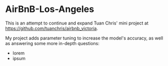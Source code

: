 # AirBnB-Los-Angeles

This is an attempt to continue and expand Tuan Chris' mini project at https://github.com/tuanchris/airbnb_victoria.

My project adds parameter tuning to increase the model's accuracy, as well as answering some more in-depth questions:
* lorem
* ipsum

